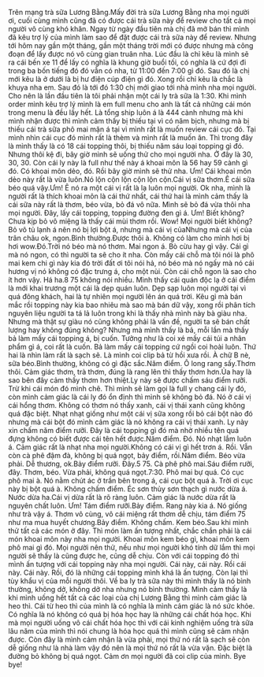 Trên mạng trà sữa Lương Bằng.Mấy đời trà sữa Lương Bằng nha mọi người ơi, cuối cùng mình cũng đã có được cái trà sữa này để review cho tất cả mọi người vô cùng khó khăn. Ngay từ ngày đầu tiên mà chị đã mở bán thì mình đã kêu trợ lý của mình làm sao để đặt được cái trà sữa này để review. Nhưng tới hôm nay gần một tháng, gần một tháng trời mới có được nhưng mà công đoạn để lấy được nó vô cùng gian truân nha. Lúc đầu là chỉ kêu là mình sẽ ra cái bến xe 11 để lấy có nghĩa là khung giờ buổi tối, có nghĩa là cứ đợi đi trong ba bốn tiếng đó đó vẫn có nha, từ 11:00 đến 7:00 gì đó. Sau đó là chị mới kêu là ở dưới là bị hư điện cúp điện gì đó. Xong rồi chỉ kêu là chắc là khuya nha em. Sau đó là tới đó 1:30 chị mới giao tới nhà mình nha mọi người. Cho nên là lần đầu tiên là tôi phải nhận một cái ly trà sữa là 1:30. Khi mình order mình kêu trợ lý mình là em full menu cho anh là tất cả những cái món trong menu là đều lấy hết. Là tổng ship luôn á là 444 cành nhưng mà khi mình nhận được thì mình cảm thấy bị thiếu tại vì có năm bịch, nhưng mà bị thiếu cái trà sữa phô mai mặn á tại vì mình rất là muốn review cái cục đó. Tại mình nhìn cái cục đó mình rất là thèm và mình rất là muốn ăn. Thì trong đây là mình thấy là có 18 cái topping thôi, bị thiếu năm sáu loại topping gì đó. Nhưng thôi kệ đi, bây giờ mình sẽ uống thử cho mọi người nha. Ở đây là 30, 30, 30. Còn cái ly này là full như thế này á khoai môn là 56 hay 59 cành gì đó. Có khoai môn dẻo, đó. Rồi bây giờ mình sẽ thử nha. Ưm! Cái khoai môn dẻo này rất là vừa luôn.Nó lộn cộn lộn cộn lộn cộn.Cái vị sữa thơm.Ê cái sữa béo quá vậy.Ưm! Ê nó ra một cái vị rất là lạ luôn mọi người. Ok nha, mình là người rất là thích khoai môn là cái thứ nhất, cái thứ hai là mình cảm thấy là cái sữa này rất là thơm, béo vừa, bỏ đá vô nữa. Mình sẽ bỏ đá vừa thôi nha mọi người. Đây, lấy cái topping, topping đường đen gì á. Ưm! Biết không? Chưa kịp bỏ vô miệng là thấy cái mùi thơm rồi. Wow! Mọi người biết không? Bỏ vô tủ lạnh á nên nó bị lợi bột á, nhưng mà cái vị củaNhưng mà cái vị của trân châu ok, ngon.Bình thường.Được thôi à. Không có làm cho mình hơi bị hơi wow.Đó.Trời nó béo mà nó thơm. Mai ngon á. Bò cừu hay gì vậy. Cái gì mà nó ngon, có thì người ta sẽ cho ít nha. Còn mấy cái chỗ mà tôi nói là phô mai kem chi gì này kia đó trời đất ơi tôi nói hả, nó béo mà nó ngấy mà nó cái hương vị nó không có đặc trưng á, cho một nùi. Còn cái chỗ ngon là sao cho ít hơn vậy. Há ha.8 75 không nói nhiều. Mình thấy cái quán độc lạ ở cái điểm là mới khai trương một cái là dẹp quán luôn. Dẹp sạp luôn mọi người tại vì quá đông khách, hai là tự nhiên mọi người lên án quá trời. Kêu gì mà bán mắc rồi topping này kia bao nhiêu mà sao mà bán dữ vậy, xong rồi phân tích nguyên liệu người ta tá lả luôn trong khi là thấy nhà mình này bà giàu nha. Nhưng mà thật sự giàu nó cũng không phải là vấn đề, người ta sẽ bán chất lượng hay không đúng không? Nhưng mà mình thấy là bả, mỗi lần mà thấy bả làm mấy cái topping á, bị cuốn. Tưởng như là coi xé mấy cái túi a nhân phẩm gì á, coi rất là cuốn. Bả làm mấy cái topping cứ ngồi coi hoài luôn. Thứ hai là nhìn làm rất là sạch sẽ. Là mình coi clip bả từ hồi xưa rồi. À chữ B nè, sữa béo.Bình thường, không có gì đặc sắc.Năm điểm. Ô long rang sấy.Thơm thôi. Cảm giác thơm, trà thơm, đúng là rang lên thì thấy thơm hơn.Ủa hay là sao bên đây cảm thấy thơm hơn thiệt.Ly này sẽ được chấm sáu điểm rưỡi. Trừ khi cái món đó mình chê. Thì mình sẽ làm gọi là full y chang cái ly đó, còn mình cảm giác là cái ly đó ổn định thì mình sẽ không bỏ đá. Nó ở cái vị cái hổng thơm. Không có thơm nó thấy xanh, cái vị thái xanh cũng không quá đặc biệt. Nhạt nhạt giống như một cái vị sữa xong rồi bỏ cái bột nào đó nhưng mà cái bột đó mình cảm giác là nó không ra cái vị thái xanh. Ly này xin chấm năm điểm rưỡi. Đây là cái topping gì đó mà nhờ nhiều tên quá đựng không có biết được cái tên hết được.Năm điểm. Đó. Nó nhạt lắm luôn á. Cảm giác rất là nhạt nha mọi người.Không có cái vị gì hết trơn á. Rồi. Vẫn còn cà phê đậm đà, không bị quá ngọt, bảy điểm, rồi.Năm điểm. Béo vừa phải. Dễ thương, ok.Bảy điểm rưỡi. Đây.5 75. Cà phê phô mai.Sáu điểm rưỡi, đây. Thơm, béo. Vừa phải, không quá ngọt.7:30. Phô mai bự quá. Có cục phô mai à. Nó nằm chút ác ở trần bên trong á, cái cục bột quá à. Trời ơi cục này bị bột quá à. Không chấm điểm. Éc sơn thủy sơn thạch gì nước dừa á. Nước dừa ha.Cái vị dừa rất là rõ ràng luôn. Cảm giác là nước dừa rất là nguyên chất luôn. Ưm! Tám điểm rưỡi.Bảy điểm. Rang này kia á. Nó giống như trà vậy á. Thơm vô cùng, vô cái miệng rất thơm dễ chịu, tám điểm 75 như ma mua huyết chương.Bảy điểm. Không chấm. Kem béo.Sau khi mình thử tất cả các món ở đây. Thì món làm ấn tượng nhất, chắc chắn phải là cái món khoai môn này nha mọi người. Khoai môn kem béo gì, khoai môn kem phô mai gì đó. Mọi người nên thử, nếu như mọi người khó tính dữ lắm thì mọi người sẽ thấy là cũng được he, cũng dễ chịu. Còn với cái topping đó thì mình ấn tượng với cái topping này nha mọi người. Cái này, cái này. Rồi cái này. Cái này. Rồi, đó là những cái topping mình khá là ấn tượng. Còn lại thì tùy khẩu vị của mỗi người thôi. Về ba ly trà sữa này thì mình thấy là nó bình thường, không dở, không dở nha nhưng nó bình thường. Mình cảm thấy là khi mình uống hết tất cả các loại của chị Lương Bằng thì mình cảm giác là heo thì. Cái từ heo thì của mình là có nghĩa là mình cảm giác là nó sức khỏe. Có nghĩa là nó không có quá bị hóa học hay là những cái chất hóa học. Khi mà mọi người uống vô cái chất hóa học thì với cái kinh nghiệm uống trà sữa lâu năm của mình thì nói chung là hóa học quá thì mình cũng sẽ cảm nhận được. Còn đây là mình cảm nhận là vừa phải, mọi thứ nó rất là sạch sẽ còn dễ giống như là nhà làm vậy đó nên là mọi thứ nó rất là vừa vặn. Đặc biệt là đường bỏ không bị quá ngọt. Cảm ơn mọi người đã coi clip của mình. Bye bye!